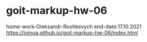 # goit-markup-hw-06
home-work-Oleksandr-Roshkevych
end-date:17.10.2021
https://joinua.github.io/goit-markup-hw-06/index.html
